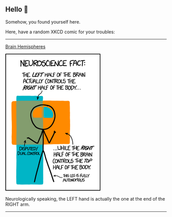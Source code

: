 ## Hello 👀

Somehow, you found yourself here.

Here, have a random XKCD comic for your troubles:

-----------------------------------

[Brain Hemispheres](https://xkcd.com/2120)

![Brain Hemispheres](./random_comic.png)

Neurologically speaking, the LEFT hand is actually the one at the end of the RIGHT arm.

-----------------------------------